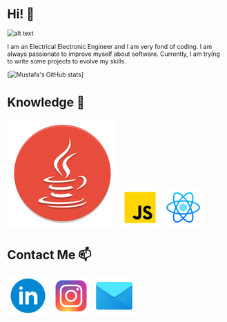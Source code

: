 # Hi! 👋

![alt text](https://image.freepik.com/free-vector/coding-system-banner_87720-2994.jpg)

I am an Electrical Electronic Engineer and I am very fond of coding. I am always passionate to improve myself about software. Currently, I am trying to write some projects to evolve my skills.

[![Mustafa's GitHub stats](https://github-readme-stats.vercel.app/api?username=codeunlu&hide=contribs,prs&theme=cobalt&show_icons=true)]

# Knowledge 🧠

![alt text](https://github.com/codeunlu/codeunlu/blob/main/java-icon.png) ![alt text](https://github.com/codeunlu/codeunlu/blob/main/javascript.png) ![alt text](https://github.com/MhmtMutlu/MhmtMutlu/blob/master/react.png?raw=true)

# Contact Me 📫

[![alt text](https://github.com/codeunlu/codeunlu/blob/main/linkedin.png)](https://www.linkedin.com/in/mustafa-unlu/) [![alt text](https://github.com/codeunlu/codeunlu/blob/main/instagram.png)](https://www.instagram.com/codeunlu) [![alt text](https://github.com/codeunlu/codeunlu/blob/main/letter.png)](mailto:codeunlu@gmail.com)
